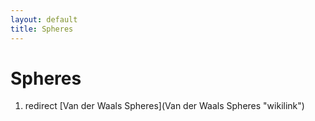 ```yaml
---
layout: default
title: Spheres
---
```


# Spheres

1.  redirect [Van der Waals Spheres](Van der Waals Spheres "wikilink")

